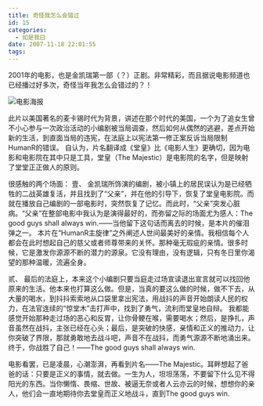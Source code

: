```yaml
---
title: 奇怪我怎么会错过
id: 15
categories:
  - 如是我曰
date: 2007-11-18 22:01:55
tags:
---
```


2001年的电影，也是金凯瑞第一部（？）正剧。非常精彩，而且据说电影频道也已经播过好多次，奇怪当年我怎么会错过的？！

![电影海报](http://dl.getdropbox.com/u/1304634/images/2007/11/18/TheMajestic.jpg)

此片以美国著名的麦卡锡时代为背景，讲述在那个时代的美国，一个为了追女生曾不小心参与一次政治活动的小编剧被当局调查，然后如何从偶然的逃避，差点开始新的生活，到直面当局的违宪，在法庭上以宪法第一修正案反诉当局限制HumanR的错误。
自认为，片名翻译成《堂皇》比《电影人生》更确切，因为电影和电影院在其中只是工具，堂皇（The Majestic）是电影院的名字，但是映射了堂堂正正做人的原则。

很感触的两个场面：
壹、
金凯瑞所饰演的编剧，被小镇上的居民误认为是已经牺牲的二战英雄复活，并且找到了&ldquo;父亲&rdquo;，并在他的引导下，恢复了堂皇电影院。而就在播放自己编剧的一部电影时，突然恢复了记忆。而此时，&ldquo;父亲&rdquo;突发心脏病。&ldquo;父亲&rdquo;在整部电影中我认为是演得最好的，而弥留之际的场面尤为感人：The good guys shall always win.&mdash;&mdash;当他留下这句话而离去的时候，是本片的催泪弹之一。
本片在&ldquo;HumanR主旋律&rdquo;之外阐述人世间最美好的亲情。我相信每个人都会在此时想起自己的慈父或者师尊带来的关怀。那种毫无瑕疵的亲情。很多时候，它是激发你源源不断的潜力的源泉。它没有理由，没有逻辑，只有冬日里你渴望的那种温暖，流遍全身。

贰、
最后的法庭上，本来这个小编剧只要当庭走过场宣读退出宣言就可以找回他原来的生活。他本来也打算这么做。但是，当真的要这么做的时候，做不下去，从大量的喝水，到抖抖索索地从口袋里拿出宪法，用战抖的声音开始朗读人民的权力，在法官连续的&ldquo;惊堂木&rdquo;击打声中，找到了勇气，流利而堂皇地自辩。
我都能感觉开始那种走过场的恶心和反胃，让你骨鲠在喉，需要喝水；然后，是挣扎，声音虽然在战抖，主张已经在心头；最后，是突破的快感，亲情和正义的推动力，让你突破了界限，那就勇敢地去战斗吧，声音不在战抖，而勇气源源不断地涌出来。终于，你战胜了自己！&mdash;&mdash;The good guys shall always win.

电影看罢，已是凌晨，心潮澎湃，再看到片名&mdash;&mdash;The Majestic。耳畔想起了爸爸的话：只要是正义的事情，就去做。一生为人，坦坦荡荡，不要留下什么见不得阳光的东西。当你懒惰、畏缩、世故、被逼无奈或者人云亦云的时候，想想你的亲人，他们会一直地期待你去堂皇而正义地战斗，直到The good guys win.